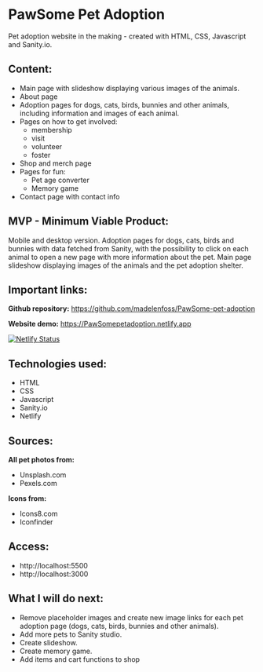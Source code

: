 # PawSome Pet Adoption

Pet adoption website in the making - created with HTML, CSS, Javascript and Sanity.io.

## Content:

- Main page with slideshow displaying various images of the animals.
- About page
- Adoption pages for dogs, cats, birds, bunnies and other animals, including information and images of each animal.
- Pages on how to get involved:
	- membership
	- visit
	- volunteer
	- foster
- Shop and merch page
- Pages for fun:
	- Pet age converter
	- Memory game
- Contact page with contact info

## MVP - Minimum Viable Product:

Mobile and desktop version.
Adoption pages for dogs, cats, birds and bunnies with data fetched from Sanity, with the possibility to click on each animal to open a new page with more information about the pet.
Main page slideshow displaying images of the animals and the pet adoption shelter.

## Important links:

**Github repository:**
https://github.com/madelenfoss/PawSome-pet-adoption

**Website demo:**
https://PawSomepetadoption.netlify.app

[![Netlify Status](https://api.netlify.com/api/v1/badges/a225b635-920d-4dfe-be13-0a327b0642c8/deploy-status)](https://app.netlify.com/sites/PawSomepetadoption/deploys)

## Technologies used:
- HTML
- CSS
- Javascript
- Sanity.io
- Netlify

## Sources:

**All pet photos from:**
- Unsplash.com
- Pexels.com

**Icons from:**
- Icons8.com
- Iconfinder

## Access:
- http://localhost:5500
- http://localhost:3000

## What I will do next:
- Remove placeholder images and create new image links for each pet adoption page (dogs, cats, birds, bunnies and other animals).
- Add more pets to Sanity studio.
- Create slideshow.
- Create memory game.
- Add items and cart functions to shop

